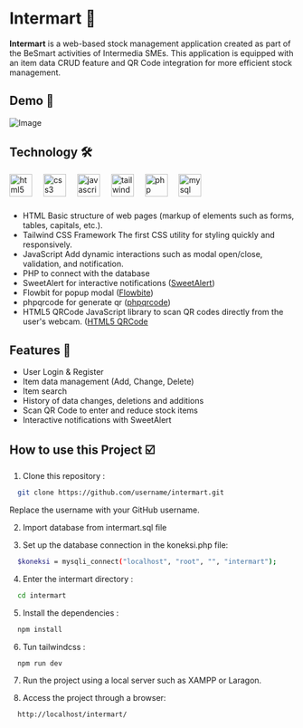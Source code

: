 
# Intermart 🛒

**Intermart** is a web-based stock management application created as part of the BeSmart activities of Intermedia SMEs. This application is equipped with an item data CRUD feature and QR Code integration for more efficient stock management.


## Demo 📸
![Image](https://github.com/user-attachments/assets/b0fe75f9-3472-4dcc-b01e-88d3ed0346c2)



## Technology 🛠️
<div align="left">
  <img src="https://cdn.jsdelivr.net/gh/devicons/devicon/icons/html5/html5-original.svg" height="40" alt="html5 logo"  />
  <img width="12" />
  <img src="https://cdn.jsdelivr.net/gh/devicons/devicon/icons/css3/css3-original.svg" height="40" alt="css3 logo"  />
  <img width="12" />
  <img src="https://cdn.jsdelivr.net/gh/devicons/devicon/icons/javascript/javascript-original.svg" height="40" alt="javascript logo"  />
  <img width="12" />
  <img src="https://cdn.jsdelivr.net/gh/devicons/devicon/icons/tailwindcss/tailwindcss-original-wordmark.svg" height="40" alt="tailwindcss logo"  />
  <img width="12" />
  <img src="https://cdn.jsdelivr.net/gh/devicons/devicon/icons/php/php-original.svg" height="40" alt="php logo"  />
  <img width="12" />
  <img src="https://cdn.jsdelivr.net/gh/devicons/devicon/icons/mysql/mysql-original.svg" height="40" alt="mysql logo"  />
</div>

###
- HTML Basic structure of web pages (markup of elements such as forms, tables, capitals, etc.).
- Tailwind CSS Framework The first CSS utility for styling quickly and responsively.
- JavaScript Add dynamic interactions such as modal open/close, validation, and notification.
- PHP to connect with the database
- SweetAlert for interactive notifications  ([SweetAlert](https://sweetalert2.github.io/))
- Flowbit for popup modal ([Flowbite](https://flowbite.com/))
- phpqrcode for generate qr ([phpqrcode](https://sourceforge.net/projects/phpqrcode/))
- HTML5 QRCode JavaScript library to scan QR codes directly from the user's webcam. ([HTML5 QRCode](https://github.com/mebjas/html5-qrcode) 


## Features 🚀
- User Login & Register
- Item data management (Add, Change, Delete)
- Item search
- History of data changes, deletions and additions
- Scan QR Code to enter and reduce stock items
- Interactive notifications with SweetAlert


## How to use this Project ☑️

1. Clone this repository :

```bash
  git clone https://github.com/username/intermart.git
```
Replace the username with your GitHub username.

2. Import database from intermart.sql file

3. Set up the database connection in the koneksi.php file:

```bash
  $koneksi = mysqli_connect("localhost", "root", "", "intermart");
```

4. Enter the intermart directory :
```bash
  cd intermart
```

5. Install the dependencies :
```bash
  npm install
```

6. Tun tailwindcss :
```bash
  npm run dev
```

7. Run the project using a local server such as XAMPP or Laragon.
   
8. Access the project through a browser:
```bash
  http://localhost/intermart/
```
   

    
